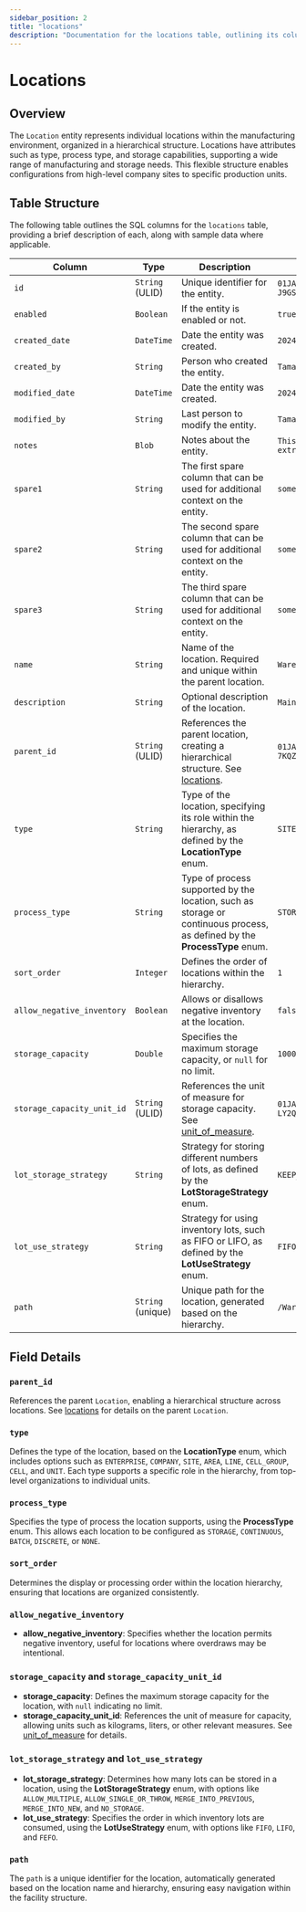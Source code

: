 ```yaml
---
sidebar_position: 2
title: "locations"
description: "Documentation for the locations table, outlining its columns and structure."
---
```

 
# Locations
 
## Overview
 
The `Location` entity represents individual locations within the manufacturing environment, organized in a hierarchical
structure. Locations have attributes such as type, process type, and storage capabilities, supporting a wide range of
manufacturing and storage needs. This flexible structure enables configurations from high-level company sites to
specific production units.
 
## Table Structure
 
The following table outlines the SQL columns for the `locations` table, providing a brief description of each, along
with sample data where applicable.
 
| Column                     | Type              | Description                                                                                                                 | Example                        |
|----------------------------|-------------------|-----------------------------------------------------------------------------------------------------------------------------|--------------------------------|
| `id`                       | `String` (ULID)   | Unique identifier for the entity.                                                                                           | `01JAP8RJBN-8ZTPXSGY-J9GSDPE1` |
| `enabled`                  | `Boolean`         | If the entity is enabled or not.                                                                                            | `true`                         |
| `created_date`             | `DateTime`        | Date the entity was created.                                                                                                | `2024-12-31T19:48:44Z`         |
| `created_by`               | `String`          | Person who created the entity.                                                                                              | `TamakiMES`                    |
| `modified_date`            | `DateTime`        | Date the entity was created.                                                                                                | `2024-12-31T19:48:44Z`         |
| `modified_by`              | `String`          | Last person to modify the entity.                                                                                           | `TamakiMES`                    |
| `notes`                    | `Blob`            | Notes about the entity.                                                                                                     | `This entity has these extra notes`         |
| `spare1`                   | `String`          | The first spare column that can be used for additional context on the entity.                                               | `some extra context 1`         |
| `spare2`                   | `String`          | The second spare column that can be used for additional context on the entity.                                              | `some extra context 2`         |
| `spare3`                   | `String`          | The third spare column that can be used for additional context on the entity.                                               | `some extra context 3`         |
| `name`                     | `String`          | Name of the location. Required and unique within the parent location.                                                       | `Warehouse A`                  |
| `description`              | `String`          | Optional description of the location.                                                                                       | `Main storage warehouse`       |
| `parent_id`                | `String` (ULID)   | References the parent location, creating a hierarchical structure. See [locations](../location-model/location).             | `01JAP8R5RT-3FPXQABY-7KQZT6VF` |
| `type`                     | `String`          | Type of the location, specifying its role within the hierarchy, as defined by the **LocationType** enum.                    | `SITE`                         |
| `process_type`             | `String`          | Type of process supported by the location, such as storage or continuous process, as defined by the **ProcessType** enum.   | `STORAGE`                      |
| `sort_order`               | `Integer`         | Defines the order of locations within the hierarchy.                                                                        | `1`                            |
| `allow_negative_inventory` | `Boolean`         | Allows or disallows negative inventory at the location.                                                                     | `false`                        |
| `storage_capacity`         | `Double`          | Specifies the maximum storage capacity, or `null` for no limit.                                                             | `10000.0`                      |
| `storage_capacity_unit_id` | `String` (ULID)   | References the unit of measure for storage capacity. See [unit_of_measure](../utility-models/unit-of-measure-model/unit-of-measure). | `01JAP8RJBN-4VYZUKE1-LY2QHV8X` |
| `lot_storage_strategy`     | `String`          | Strategy for storing different numbers of lots, as defined by the **LotStorageStrategy** enum.                              | `KEEP_PREVIOUS`                |
| `lot_use_strategy`         | `String`          | Strategy for using inventory lots, such as FIFO or LIFO, as defined by the **LotUseStrategy** enum.                         | `FIFO`                         |
| `path`                     | `String` (unique) | Unique path for the location, generated based on the hierarchy.                                                             | `/Warehouse/Site1/UnitA`       |
 
## Field Details
 
### `parent_id`
 
References the parent `Location`, enabling a hierarchical structure across locations.
See [locations](../location-model/location) for details on the parent `Location`.
 
### `type`
 
Defines the type of the location, based on the **LocationType** enum, which includes options such as `ENTERPRISE`, `COMPANY`, `SITE`, `AREA`, `LINE`, `CELL_GROUP`, `CELL`, and `UNIT`.
Each type supports a specific role in the hierarchy, from top-level organizations to
individual units.
 
### `process_type`
 
Specifies the type of process the location supports, using the **ProcessType** enum. This allows each location to be
configured as `STORAGE`, `CONTINUOUS`, `BATCH`, `DISCRETE`, or `NONE`.
 
### `sort_order`
 
Determines the display or processing order within the location hierarchy, ensuring that locations are organized
consistently.
 
### `allow_negative_inventory`
 
- **allow_negative_inventory**: Specifies whether the location permits negative inventory, useful for locations where
  overdraws may be intentional.
 
### `storage_capacity` and `storage_capacity_unit_id`
 
- **storage_capacity**: Defines the maximum storage capacity for the location, with `null` indicating no limit.
- **storage_capacity_unit_id**: References the unit of measure for capacity, allowing units such as kilograms, liters,
  or other relevant measures. See [unit_of_measure](../utility-models/unit-of-measure-model/unit-of-measure) for details.

### `lot_storage_strategy` and `lot_use_strategy`
 
- **lot_storage_strategy**: Determines how many lots can be stored in a location, using the **LotStorageStrategy** enum, with options like `ALLOW_MULTIPLE`, `ALLOW_SINGLE_OR_THROW`, `MERGE_INTO_PREVIOUS`, `MERGE_INTO_NEW`, and `NO_STORAGE`.
- **lot_use_strategy**: Specifies the order in which inventory lots are consumed, using the **LotUseStrategy** enum, with options like `FIFO`, `LIFO`, and `FEFO`.
 
### `path`
 
The `path` is a unique identifier for the location, automatically generated based on the location name and hierarchy,
ensuring easy navigation within the facility structure.